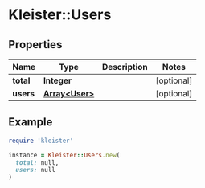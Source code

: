 # Kleister::Users

## Properties

| Name | Type | Description | Notes |
| ---- | ---- | ----------- | ----- |
| **total** | **Integer** |  | [optional] |
| **users** | [**Array&lt;User&gt;**](User.md) |  | [optional] |

## Example

```ruby
require 'kleister'

instance = Kleister::Users.new(
  total: null,
  users: null
)
```

